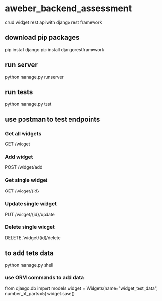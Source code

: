 # aweber_backend_assessment
crud widget rest api with django rest framework

## download pip packages
pip install django
pip install djangorestframework

## run server
python manage.py runserver

## run tests
python manage.py test

## use postman to test endpoints
### Get all widgets           
GET     /widget
### Add widget               
POST    /widget/add
### Get single widget         
GET     /widget/{id}
### Update single widget     
PUT     /widget/{id}/update
### Delete single widget      
DELETE  /widget/{id}/delete


## to add tets data 
python manage.py shell
### use ORM commands to add data
from django.db import models
widget = Widgets(name="widget_test_data", number_of_parts=5)
widget.save()
